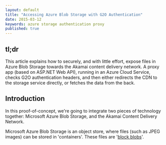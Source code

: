 ```yaml
---
layout: default
title: "Accessing Azure Blob Storage with G2O Authentication"
date: 2015-03-12
keywords: azure storage authentication proxy
published: true
---
```


## tl;dr

This article explains how to securely, and with little effort, expose files in Azure Blob Storage towards the Akamai content delivery network. A proxy app (based on ASP.NET Web API), running in an Azure Cloud Service, checks G2O authentication headers, and then either redirects the CDN to the storage service directly, or fetches the data from the back. 

## Introduction

In this proof-of-concept, we're going to integrate two pieces of technology together: Microsoft Azure Blob Storage, and the Akamai Content Delivery Network. 

Microsoft Azure Blob Storage is an object store, where files (such as JPEG images) can be stored in 'containers'. These files are '[block blobs][block blobs]'. 


[block blobs]: https://msdn.microsoft.com/en-us/library/azure/ee691964.aspx

